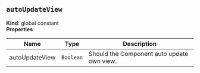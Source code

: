 <a name="autoUpdateView"></a>

## `autoUpdateView`
**Kind**: global constant  
**Properties**

| Name | Type | Description |
| --- | --- | --- |
| autoUpdateView | <code>Boolean</code> | Should the Component auto update own view. |

